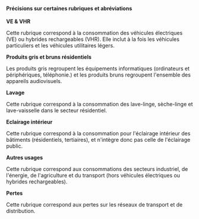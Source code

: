 #### Précisions sur certaines rubriques et abréviations

**VE & VHR**

Cette rubrique correspond à la consommation des véhicules électriques (VE) ou hybrides rechargeables (VHR). Elle inclut à la fois les véhicules particuliers et les véhicules utilitaires légers.

**Produits gris et bruns résidentiels**

Les produits gris regroupent les équipements informatiques (ordinateurs et périphériques, téléphonie.) et les produits bruns regroupent l'ensemble des appareils audiovisuels. 

**Lavage**

Cette rubrique correspond à la consommation des lave-linge, sèche-linge et lave-vaisselle dans le secteur résidentiel.

**Eclairage intérieur**

Cette rubrique correspond à la consommation pour l'éclairage intérieur des bâtiments (résidentiels, tertiaires), et n'intègre donc pas celle de l'éclairage public.

**Autres usages**

Cette rubrique correspond aux consommations des secteurs industriel, de l'énergie, de l'agriculture et du transport (hors véhicules électriques ou hybrides rechargeables).

**Pertes**

Cette rubrique correspond aux pertes sur les réseaux de transport et de distribution.
